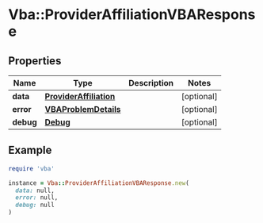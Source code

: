 # Vba::ProviderAffiliationVBAResponse

## Properties

| Name | Type | Description | Notes |
| ---- | ---- | ----------- | ----- |
| **data** | [**ProviderAffiliation**](ProviderAffiliation.md) |  | [optional] |
| **error** | [**VBAProblemDetails**](VBAProblemDetails.md) |  | [optional] |
| **debug** | [**Debug**](Debug.md) |  | [optional] |

## Example

```ruby
require 'vba'

instance = Vba::ProviderAffiliationVBAResponse.new(
  data: null,
  error: null,
  debug: null
)
```

